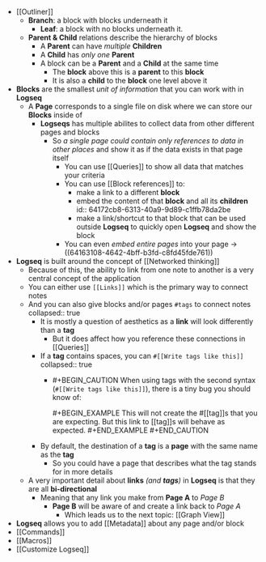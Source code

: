 - [[Outliner]]
	- **Branch**: a block with blocks underneath it
		- **Leaf**: a block with no blocks underneath it.
	- **Parent & Child** relations describe the hierarchy of blocks
		- A **Parent** can have *multiple* **Children**
		- A **Child** has *only one* **Parent**
		- A block can be a **Parent** and a **Child** at the same time
			- The **block** above this is a **parent** to this **block**
			- It is also a **child** to the **block** one level above it
- **Blocks** are the smallest *unit of information* that you can work with in **Logseq**
	- A **Page** corresponds to a single file on disk where we can store our **Blocks** inside of
		- **Logseqs** has multiple abilites to collect data from other different pages and blocks
			- So *a single page could contain only references to data in other places* and show it as if the data exists in that page itself
				- You can use [[Queries]] to show all data that matches your criteria
				- You can use [[Block references]] to:
					- make a link to a different **block**
					- embed the content of that **block** and all its **children**
					  id:: 64172cb8-6313-40a9-9d89-c1ffb78da2be
					- make a link/shortcut to that block that can be used outside **Logseq** to quickly open **Logseq** and show the block
				- You can even *embed entire pages* into your page -> ((64163108-4642-4bff-b3fd-c8fd45fde761))
- **Logseq** is built around the concept of [[Networked thinking]]
	- Because of this, the ability to link from one note to another is a very central concept of the application
	- You can either use `[[Links]]` which is the primary way to connect notes
	- And you can also give blocks and/or pages  `#tags` to connect notes
	  collapsed:: true
		- It is mostly a question of aesthetics as a **link** will look differently than a **tag**
			- But it does affect how you reference these connections in [[Queries]]
		- If a **tag** contains spaces, you can `#[[Write tags like this]]`
		  collapsed:: true
			- #+BEGIN_CAUTION
			  When using tags with the second syntax (`#[[Write tags like this]]`), there is a tiny bug you should know of:
			  
			  
			  #+BEGIN_EXAMPLE
			  This will not create the #[[tag]]s that you are expecting.
			  But this link to [[tag]]s will behave as expected.
			  #+END_EXAMPLE 
			  #+END_CAUTION
		- By default, the destination of a **tag** is a **page** with the same name as the **tag**
			- So you could have a page that describes what the tag stands for in more details
	- A very important detail about **links** _(and **tags**)_ in **Logseq** is that they are all **bi-directional**
		- Meaning that any link you make from **Page A** to *Page B*
			- **Page B** will be aware of and create a link back to *Page A*
				- Which leads us to the next topic: [[Graph View]]
- **Logseq** allows you to add [[Metadata]] about any page and/or block
- [[Commands]]
- [[Macros]]
- [[Customize Logseq]]